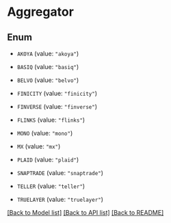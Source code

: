 # Aggregator

## Enum


* `AKOYA` (value: `"akoya"`)

* `BASIQ` (value: `"basiq"`)

* `BELVO` (value: `"belvo"`)

* `FINICITY` (value: `"finicity"`)

* `FINVERSE` (value: `"finverse"`)

* `FLINKS` (value: `"flinks"`)

* `MONO` (value: `"mono"`)

* `MX` (value: `"mx"`)

* `PLAID` (value: `"plaid"`)

* `SNAPTRADE` (value: `"snaptrade"`)

* `TELLER` (value: `"teller"`)

* `TRUELAYER` (value: `"truelayer"`)


[[Back to Model list]](../README.md#documentation-for-models) [[Back to API list]](../README.md#documentation-for-api-endpoints) [[Back to README]](../README.md)


